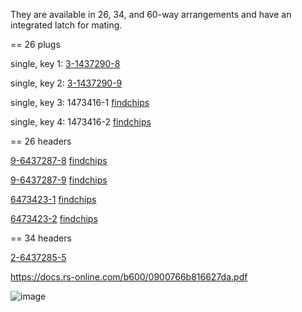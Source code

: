 They are available in 26, 34, and 60-way arrangements and have an integrated latch for mating.

== 26 plugs

single, key 1: [3-1437290-8](https://www.te.com/usa-en/product-3-1437290-8.html)

single, key 2: [3-1437290-9](https://www.te.com/usa-en/product-3-1437290-9.html)

single, key 3: 1473416-1 [findchips](https://www.findchips.com/search/1473416-1)

single, key 4: 1473416-2 [findchips](https://www.findchips.com/search/1473416-2)

== 26 headers

[9-6437287-8](https://www.te.com/usa-en/product-9-6437287-8.html) [findchips](https://www.findchips.com/search/9-6437287-8)

[9-6437287-9](https://www.te.com/usa-en/product-9-6437287-9.html) [findchips](https://www.findchips.com/search/9-6437287-9)

[6473423-1](https://www.te.com/usa-en/product-6473423-1.html) [findchips](https://www.findchips.com/search/6473423-1)

[6473423-2](https://www.te.com/usa-en/product-6473423-2.html) [findchips](https://www.findchips.com/search/6473423-2)

== 34 headers

[2-6437285-5](https://www.te.com/usa-en/product-2-6437285-5.html)

<https://docs.rs-online.com/b600/0900766b816627da.pdf>

![image](https://user-images.githubusercontent.com/48498823/169637917-7172b6d1-1a88-4705-b267-7e28b8681072.png)

